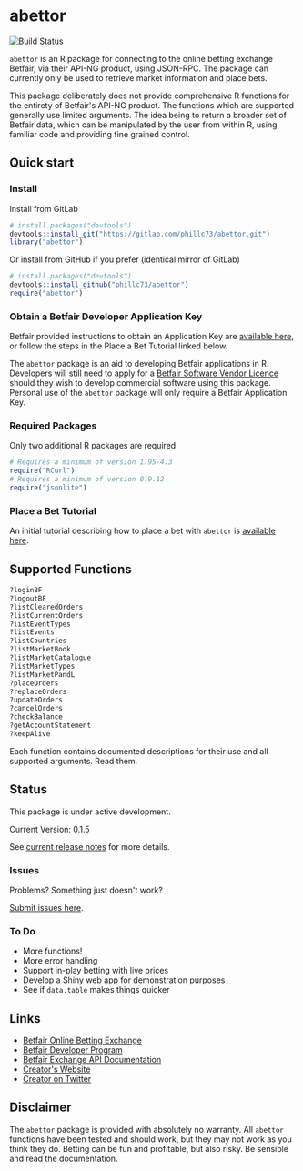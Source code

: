 abettor
=======
[![Build Status](https://travis-ci.org/phillc73/abettor.svg?branch=master)](https://travis-ci.org/phillc73/abettor)

`abettor` is an R package for connecting to the online betting exchange Betfair, via their API-NG product, using JSON-RPC. The package can currently only be used to retrieve market information and place bets.

This package deliberately does not provide comprehensive R functions for the entirety of Betfair's API-NG product. The functions which are supported generally use limited arguments. The idea being to return a broader set of Betfair data, which can be manipulated by the user from within R, using familiar code and providing fine grained control.

## Quick start

### Install

Install from GitLab

```r
# install.packages("devtools")
devtools::install_git("https://gitlab.com/phillc73/abettor.git")
library("abettor")
```
Or install from GitHub if you prefer (identical mirror of GitLab)

```r
# install.packages("devtools")
devtools::install_github("phillc73/abettor")
require("abettor")
```

### Obtain a Betfair Developer Application Key

Betfair provided instructions to obtain an Application Key are [available here](https://api.developer.betfair.com/services/webapps/docs/display/1smk3cen4v3lu3yomq5qye0ni/Application+Keys), or follow the steps in the Place a Bet Tutorial linked below.

The `abettor` package is an aid to developing Betfair applications in R. Developers will still need to apply for a [Betfair Software Vendor Licence](https://developer.betfair.com/default/api-s-and-services/vendor-program/vendor-program-overview/) should they wish to develop commercial software using this package. Personal use of the `abettor` package will only require a Betfair Application Key.

### Required Packages

Only two additional R packages are required.

```r
# Requires a minimum of version 1.95-4.3
require("RCurl")
# Requires a minimum of version 0.9.12
require("jsonlite")
```
### Place a Bet Tutorial

An initial tutorial describing how to place a bet with `abettor` is [available here](https://github.com/phillc73/abettor/blob/master/vignettes/abettor-placeBet.Rmd).

## Supported Functions

```r
?loginBF
?logoutBF
?listClearedOrders
?listCurrentOrders
?listEventTypes
?listEvents
?listCountries
?listMarketBook
?listMarketCatalogue
?listMarketTypes
?listMarketPandL
?placeOrders
?replaceOrders
?updateOrders
?cancelOrders
?checkBalance
?getAccountStatement
?keepAlive
```
Each function contains documented descriptions for their use and all supported arguments. Read them.

## Status

This package is under active development.

Current Version: 0.1.5

See [current release notes](https://github.com/phillc73/abettor/releases) for more details.

### Issues

Problems? Something just doesn't work?

[Submit issues here](https://github.com/phillc73/abettor/issues).

### To Do

* More functions!
* More error handling
* Support in-play betting with live prices
* Develop a Shiny web app for demonstration purposes
* See if `data.table` makes things quicker

## Links

* [Betfair Online Betting Exchange](https://www.betfair.com)
* [Betfair Developer Program](https://developer.betfair.com/)
* [Betfair Exchange API Documentation](https://developer.betfair.com/default/api-s-and-services/sports-api/)
* [Creator's Website](http://www.starkingdom.co.uk)
* [Creator on Twitter](https://twitter.com/_starkingdom)

## Disclaimer

The `abettor` package is provided with absolutely no warranty. All `abettor` functions have been tested and should work, but they may not work as you think they do. Betting can be fun and profitable, but also risky. Be sensible and read the documentation. 
